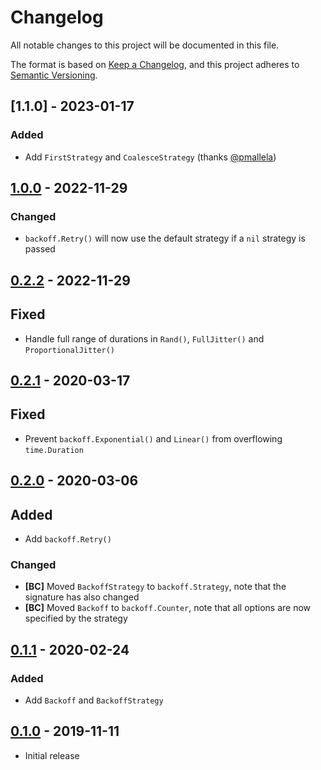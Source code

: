 # Changelog

All notable changes to this project will be documented in this file.

The format is based on [Keep a Changelog], and this project adheres to
[Semantic Versioning].

<!-- references -->

[keep a changelog]: https://keepachangelog.com/en/1.0.0/
[semantic versioning]: https://semver.org/spec/v2.0.0.html

## [1.1.0] - 2023-01-17

### Added

- Add `FirstStrategy` and `CoalesceStrategy` (thanks [@pmallela])

## [1.0.0] - 2022-11-29

### Changed

- `backoff.Retry()` will now use the default strategy if a `nil` strategy is passed

## [0.2.2] - 2022-11-29

## Fixed

- Handle full range of durations in `Rand()`, `FullJitter()` and `ProportionalJitter()`

## [0.2.1] - 2020-03-17

## Fixed

- Prevent `backoff.Exponential()` and `Linear()` from overflowing `time.Duration`

## [0.2.0] - 2020-03-06

## Added

- Add `backoff.Retry()`

### Changed

- **[BC]** Moved `BackoffStrategy` to `backoff.Strategy`, note that the signature has also changed
- **[BC]** Moved `Backoff` to `backoff.Counter`, note that all options are now specified by the strategy

## [0.1.1] - 2020-02-24

### Added

- Add `Backoff` and `BackoffStrategy`

## [0.1.0] - 2019-11-11

- Initial release

<!-- references -->

[unreleased]: https://github.com/dogmatiq/linger
[0.1.0]: https://github.com/dogmatiq/linger/releases/tag/v0.1.0
[0.1.1]: https://github.com/dogmatiq/linger/releases/tag/v0.1.1
[0.2.0]: https://github.com/dogmatiq/linger/releases/tag/v0.2.0
[0.2.1]: https://github.com/dogmatiq/linger/releases/tag/v0.2.1
[0.2.2]: https://github.com/dogmatiq/linger/releases/tag/v0.2.2
[1.0.0]: https://github.com/dogmatiq/linger/releases/tag/v1.0.0

<!-- outside contributors -->

[@pmallela]: https://github.com/pmallela

<!-- version template
## [0.0.1] - YYYY-MM-DD

### Added
### Changed
### Deprecated
### Removed
### Fixed
### Security
-->
